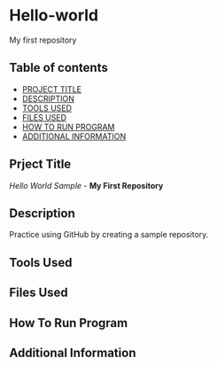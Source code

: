 # Hello-world
My first repository

## Table of contents

- [PROJECT TITLE](#Project-Title)
- [DESCRIPTION](#Description)
- [TOOLS USED](#Tools-Used)
- [FILES USED](#Files-Used)
- [HOW TO RUN PROGRAM](#How-To-Run-Program)
- [ADDITIONAL INFORMATION](#Additional-Information)


## Prject Title

*Hello World Sample* - **My First Repository** 

## Description

Practice using GitHub by creating a sample repository. 

## Tools Used

## Files Used

## How To Run Program

## Additional Information
